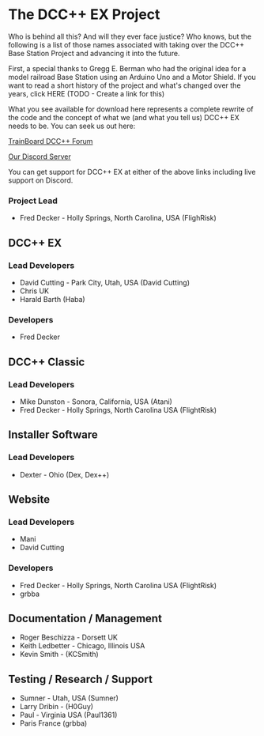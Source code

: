 # The DCC++ EX Project

Who is behind all this? And will they ever face justice? Who knows, but the following is a list of those names associated with taking over the DCC++ Base Station Project and advancing it into the future. 

First, a special thanks to Gregg E. Berman who had the original idea for a model railroad Base Station using an Arduino Uno and a Motor Shield. If you want to read a short history of the project and what's changed over the years, click HERE (TODO - Create a link for this)

What you see available for download here represents a complete rewrite of the code and the concept of what we (and what you tell us) DCC++ EX needs to be. You can seek us out here:

[TrainBoard DCC++ Forum](https://www.trainboard.com/highball/index.php?forums/dcc.177/)

[Our Discord Server](https://discord.gg/y2sB4Fp)

You can get support for DCC++ EX at either of the above links including live support on Discord.

### Project Lead

* Fred Decker - Holly Springs, North Carolina, USA (FlighRisk)

## DCC++ EX

### Lead Developers

* David Cutting - Park City, Utah, USA (David Cutting)
* Chris UK
* Harald Barth (Haba)

### Developers

* Fred Decker

## DCC++ Classic

### Lead Developers

* Mike Dunston - Sonora, California, USA (Atani)
* Fred Decker - Holly Springs, North Carolina USA (FlightRisk)

## Installer Software

### Lead Developers

* Dexter - Ohio (Dex, Dex++)

## Website

### Lead Developers

* Mani
* David Cutting

### Developers

* Fred Decker - Holly Springs, North Carolina USA (FlightRisk)
* grbba

## Documentation / Management

* Roger Beschizza - Dorsett UK
* Keith Ledbetter - Chicago, Illinois USA
* Kevin Smith - (KCSmith)

## Testing / Research / Support

* Sumner - Utah, USA (Sumner)
* Larry Dribin - (H0Guy)
* Paul - Virginia USA (Paul1361)
* Paris France (grbba)


